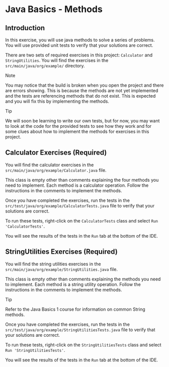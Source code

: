 # Java Basics - Methods

## Introduction

In this exercise, you will use java methods to solve a series of problems. You will use provided unit
tests to verify that your solutions are correct.

There are two sets of required exercises in this project: `Calculator` and `StringUtilities`. You will find the 
exercises in the `src/main/java/org/example/` directory.

> [!NOTE]
> You may notice that the build is broken when you open the project and there are errors showing. This is because the 
> methods are not yet implemented and the tests are referencing methods that do not exist. This is expected and you will
> fix this by implementing the methods.
 
> [!TIP]
> We will soon be learning to write our own tests, but for now, you may want to look at the code for the provided tests
> to see how they work and for some clues about how to implement the methods for exercises in this project.

## Calculator Exercises (Required)

You will find the calculator exercises in the `src/main/java/org/example/Calculator.java` file.

This class is empty other than comments explaining the four methods you need to implement. Each method is a calculator
operation.  Follow the instructions in the comments to implement the methods.

Once you have completed the exercises, run the tests in the `src/test/java/org/example/CalculatorTests.java`
file to verify that your solutions are correct.

To run these tests, right-click on the `CalculatorTests` class and select `Run 'CalculatorTests'`.

You will see the results of the tests in the `Run` tab at the bottom of the IDE.

## StringUtilities Exercises (Required)

You will find the string utilities exercises in the `src/main/java/org/example/StringUtilities.java` file.

This class is empty other than comments explaining the methods you need to implement. Each method is a string utility
operation.  Follow the instructions in the comments to implement the methods.

> [!TIP]
> Refer to the Java Basics 1 course for information on common String methods.

Once you have completed the exercises, run the tests in the `src/test/java/org/example/StringUtilitiesTests.java`
file to verify that your solutions are correct.

To run these tests, right-click on the `StringUtilitiesTests` class and select `Run 'StringUtilitiesTests'`.

You will see the results of the tests in the `Run` tab at the bottom of the IDE.
